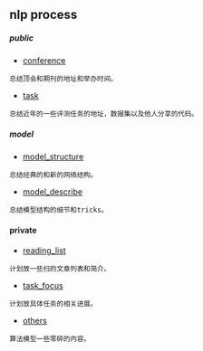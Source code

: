 ## nlp process
##### public
- [conference](./src/conference_summary.md)
```
总结顶会和期刊的地址和举办时间。
```

- [task](./src/task_process.md)
```
总结近年的一些评测任务的地址，数据集以及他人分享的代码。
```

##### model

- [model_structure](./src/model_structure.md)
```
总结经典的和新的网络结构。
```

- [model_describe](src/model_describe.md)
```
总结模型结构的细节和tricks。
```

#### private
- [reading_list](./src/reading_list.md)
```
计划放一些扫的文章列表和简介。
```

- [task_focus](./src/task_focus.md)
```
计划放具体任务的相关进展。
```

- [others](./src/other_memo.md)
```
算法模型一些零碎的内容。
```
